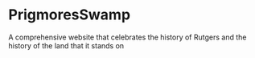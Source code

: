 # PrigmoresSwamp
A comprehensive website that celebrates the history of Rutgers and the history of the land that it stands on
